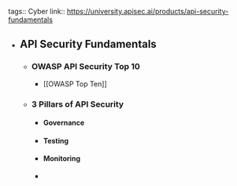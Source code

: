 tags:: Cyber
link:: https://university.apisec.ai/products/api-security-fundamentals

- ## API Security Fundamentals
	- ### OWASP API Security Top 10
		- [[OWASP Top Ten]]
	- ### 3 Pillars of API Security
		- #### Governance
		- #### Testing
		- #### Monitoring
		-